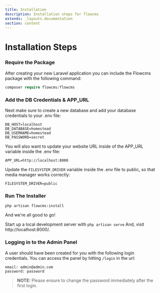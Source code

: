 ```yaml
---
title: Installation
description: Installation steps for flowcms
extends: _layouts.documentation
section: content
---
```


# Installation Steps

<a name="require-the-package"></a>

### Require the Package

After creating your new Laravel application you can include the Flowcms package with the following command:

```php
composer require flowcms/flowcms
```

<a name="add-credentials"></a>

### Add the DB Credentials & APP_URL

Next make sure to create a new database and add your database credentials to your .env file:

```
DB_HOST=localhost
DB_DATABASE=homestead
DB_USERNAME=homestead
DB_PASSWORD=secret
```

You will also want to update your website URL inside of the APP_URL variable inside the .env file:

```
APP_URL=http://localhost:8000
```

Update the `FILESYSTEM_DRIVER` variable inside the .env file to public, so that media manager works correctly:

```
FILESYSTEM_DRIVER=public
```

<a name="run-the-installer"></a>

### Run The Installer

```
php artisan flowcms:install
```

And we're all good to go!

Start up a local development server with `php artisan serve` And, visit http://localhost:8000/.

<a name="logging-in"></a>

### Logging in to the Admin Panel

A user should have been created for you with the following login credentials. You can access the panel by hitting `/login` in the url:

```
email: admin@admin.com  
password: password
```

> **NOTE:** Please ensure to change the password immediately after the first login.
